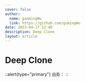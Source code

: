 ```yaml
---
cover: false
author:
  name: gaamingWu
  link: https://github.com/gumingWu
date: 2023-04-17 12:40
description: Deep Clone
layout: article
---
```


# Deep Clone

::alert{type="primary"}
出处：[]()
::
